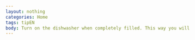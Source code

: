 ```yaml
---
layout: nothing
categories: Home
tags: tipEN
body: Turn on the dishwasher when completely filled. This way you will use less water than while washing dishes by hand.
---
```

